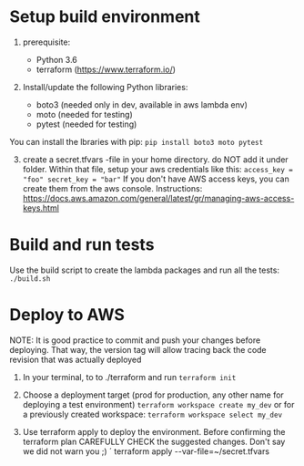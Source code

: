 Setup build environment
=======================

1) prerequisite:

    * Python 3.6
    * terraform (https://www.terraform.io/)

2) Install/update the following Python libraries:
    * boto3 (needed only in dev, available in aws lambda env)
    * moto (needed for testing)
    * pytest (needed for testing)

You can install the lbraries with  pip:
`
pip install boto3 moto pytest
`

3) create a secret.tfvars -file in your home directory. do NOT add it under folder. Within that file, setup your aws credentials like this:
`
access_key = "foo"
secret_key = "bar"
`
If you don't have AWS access keys, you can create them from the aws console. Instructions: https://docs.aws.amazon.com/general/latest/gr/managing-aws-access-keys.html

Build and run tests
===================

Use the build script to create the lambda packages and run all the tests:
`
./build.sh
`


Deploy to AWS
=============

NOTE: It is good practice to commit and push your changes before deploying. That way, the version tag will allow tracing back the code revision that was actually deployed

1) In your terminal, to to ./terraform and run
`
terraform init
`

2) Choose a deployment target (prod for production, any other name for deploying a test environment)
`
terraform workspace create my_dev
`
or for a previously created workspace:
`
terraform workspace select my_dev
`

3) Use terraform apply to deploy the environment. Before confirming the terraform plan CAREFULLY CHECK the suggested changes. Don't say we did not warn you ;)
´
terraform apply --var-file=~/secret.tfvars
